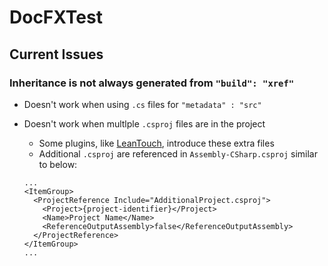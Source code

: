 # DocFXTest

## Current Issues

### Inheritance is not always generated from `"build": "xref"`
- Doesn't work when using `.cs` files for `"metadata" : "src"`

- Doesn't work when multlple `.csproj` files are in the project
  - Some plugins, like [LeanTouch](https://assetstore.unity.com/packages/tools/input-management/lean-touch-30111), introduce these extra files
  - Additional `.csproj` are referenced in `Assembly-CSharp.csproj` similar to below:
  ```
  ...
  <ItemGroup>
    <ProjectReference Include="AdditionalProject.csproj">
      <Project>{project-identifier}</Project>
      <Name>Project Name</Name>
      <ReferenceOutputAssembly>false</ReferenceOutputAssembly>
    </ProjectReference>
  </ItemGroup>
  ...
  ```
  
